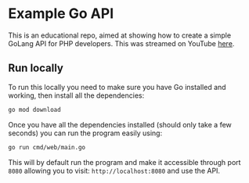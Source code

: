 # Example Go API

This is an educational repo, aimed at showing how to create a simple GoLang API for PHP developers. This was streamed on YouTube [here](https://youtu.be/EnWIg_IZg_8).


## Run locally

To run this locally you need to make sure you have Go installed and working, then install all the dependencies:

```bash
go mod download
```

Once you have all the dependencies installed (should only take a few seconds) you can run the program easily using:

```bash
go run cmd/web/main.go
```

This will by default run the program and make it accessible through port `8080` allowing you to visit: `http://localhost:8080` and use the API.

